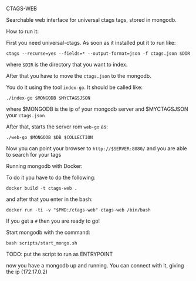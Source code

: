 CTAGS-WEB

Searchable web interface for universal ctags  tags, stored in mongodb.

How to run it:

First you need universal-ctags. As soon as it installed put it to run like:

```
ctags --recurse=yes --fields=* --output-format=json -f ctags.json $DIR
```

where ```$DIR``` is the directory that you want to index.

After that you have to move the ```ctags.json``` to the mongodb.

You do it using the tool ```index-go```. It should be called like:

```
./index-go $MONGODB $MYCTAGSJSON
```
where $MONGODB is the ip of your mongodb server and $MYCTAGSJSON your ```ctags.json```


After that, starts the server rom ```web-go``` as:

```./web-go $MONGODB $DB $COLLECTION```

Now you can point your browser to ```http://$SERVER:8080/``` and you are able to search for your tags



Running mongodb with Docker:

To do it you have to do the following:

```docker build -t ctags-web .```

and after that you enter in the bash:

```docker run -ti -v "$PWD:/ctags-web" ctags-web /bin/bash```

If you get a ```#``` then you are ready to go!

Start mongodb with the command:

```bash scripts/start_mongo.sh```

TODO: put the script to run as ENTRYPOINT

now you have a mongodb up and running. You can connect with it, giving the ip (172.17.0.2)
